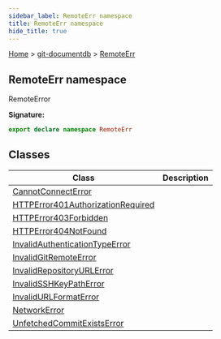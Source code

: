 ```yaml
---
sidebar_label: RemoteErr namespace
title: RemoteErr namespace
hide_title: true
---
```


[Home](./index.md) &gt; [git-documentdb](./git-documentdb.md) &gt; [RemoteErr](./git-documentdb.remoteerr.md)

## RemoteErr namespace

RemoteError

<b>Signature:</b>

```typescript
export declare namespace RemoteErr 
```

## Classes

|  Class | Description |
|  --- | --- |
|  [CannotConnectError](./git-documentdb.remoteerr.cannotconnecterror.md) |  |
|  [HTTPError401AuthorizationRequired](./git-documentdb.remoteerr.httperror401authorizationrequired.md) |  |
|  [HTTPError403Forbidden](./git-documentdb.remoteerr.httperror403forbidden.md) |  |
|  [HTTPError404NotFound](./git-documentdb.remoteerr.httperror404notfound.md) |  |
|  [InvalidAuthenticationTypeError](./git-documentdb.remoteerr.invalidauthenticationtypeerror.md) |  |
|  [InvalidGitRemoteError](./git-documentdb.remoteerr.invalidgitremoteerror.md) |  |
|  [InvalidRepositoryURLError](./git-documentdb.remoteerr.invalidrepositoryurlerror.md) |  |
|  [InvalidSSHKeyPathError](./git-documentdb.remoteerr.invalidsshkeypatherror.md) |  |
|  [InvalidURLFormatError](./git-documentdb.remoteerr.invalidurlformaterror.md) |  |
|  [NetworkError](./git-documentdb.remoteerr.networkerror.md) |  |
|  [UnfetchedCommitExistsError](./git-documentdb.remoteerr.unfetchedcommitexistserror.md) |  |

